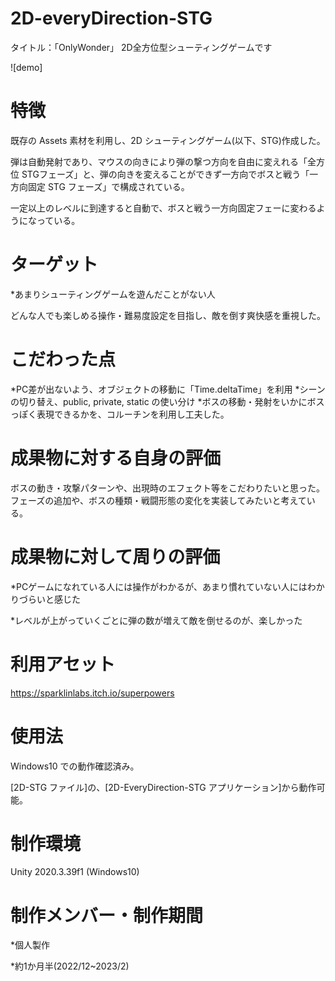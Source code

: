 # 2D-everyDirection-STG

タイトル：「OnlyWonder」
2D全方位型シューティングゲームです

![demo]

 
# 特徴
 
既存の Assets 素材を利用し、2D シューティングゲーム(以下、STG)作成した。

弾は自動発射であり、マウスの向きにより弾の撃つ方向を自由に変えれる「全方位 STGフェーズ」と、弾の向きを変えることができず一方向でボスと戦う「一方向固定 STG フェーズ」で構成されている。

一定以上のレベルに到達すると自動で、ボスと戦う一方向固定フェーに変わるようになっている。

# ターゲット

*あまりシューティングゲームを遊んだことがない人

どんな人でも楽しめる操作・難易度設定を目指し、敵を倒す爽快感を重視した。

# こだわった点

*PC差が出ないよう、オブジェクトの移動に「Time.deltaTime」を利用
*シーンの切り替え、public, private, static の使い分け
*ボスの移動・発射をいかにボスっぽく表現できるかを、コルーチンを利用し工夫した。

# 成果物に対する自身の評価

ボスの動き・攻撃パターンや、出現時のエフェクト等をこだわりたいと思った。
フェーズの追加や、ボスの種類・戦闘形態の変化を実装してみたいと考えている。

# 成果物に対して周りの評価

*PCゲームになれている人には操作がわかるが、あまり慣れていない人にはわかりづらいと感じた

*レベルが上がっていくごとに弾の数が増えて敵を倒せるのが、楽しかった

# 利用アセット
https://sparklinlabs.itch.io/superpowers
 
# 使用法
 
Windows10 での動作確認済み。

[2D-STG ファイル]の、[2D-EveryDirection-STG アプリケーション]から動作可能。

# 制作環境

Unity 2020.3.39f1 (Windows10)
 
# 制作メンバー・制作期間

*個人製作

*約1か月半(2022/12~2023/2)
